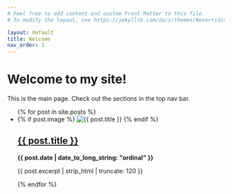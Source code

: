 ```yaml
---
# Feel free to add content and custom Front Matter to this file.
# To modify the layout, see https://jekyllrb.com/docs/themes/#overriding-theme-defaults

layout: default
title: Welcome
nav_order: 1
---
```


# Welcome to my site!

This is the main page. Check out the sections in the top nav bar.

<ul class="post-list">
  {% for post in site.posts %}
  <li class="post-item">
    {% if post.image %}
    <img src="{{ post.image | relative_url }}" alt="{{ post.title }}" class="thumb">
    {% endif %}
    <h2><a href="{{ post.url | relative_url }}">{{ post.title }}</a></h2>
    <b>{{ post.date |  date_to_long_string: "ordinal" }}</b>
    <p class="excerpt">{{ post.excerpt | strip_html | truncate: 120 }}</p>
  </li>
  {% endfor %}
</ul>
